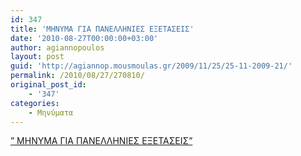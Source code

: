 ```yaml
---
id: 347
title: 'ΜΗΝΥΜΑ ΓΙΑ ΠΑΝΕΛΛΗΝΙΕΣ ΕΞΕΤΑΣΕΙΣ'
date: '2010-08-27T00:00:00+03:00'
author: agiannopoulos
layout: post
guid: 'http://agiannop.mousmoulas.gr/2009/11/25/25-11-2009-21/'
permalink: /2010/08/27/270810/
original_post_id:
    - '347'
categories:
    - Μηνύματα
---
```


[” ΜΗΝΥΜΑ ΓΙΑ ΠΑΝΕΛΛΗΝΙΕΣ ΕΞΕΤΑΣΕΙΣ”](http://localhost:8000/wp-content/uploads/2009/11/panelinies20102.pdf)